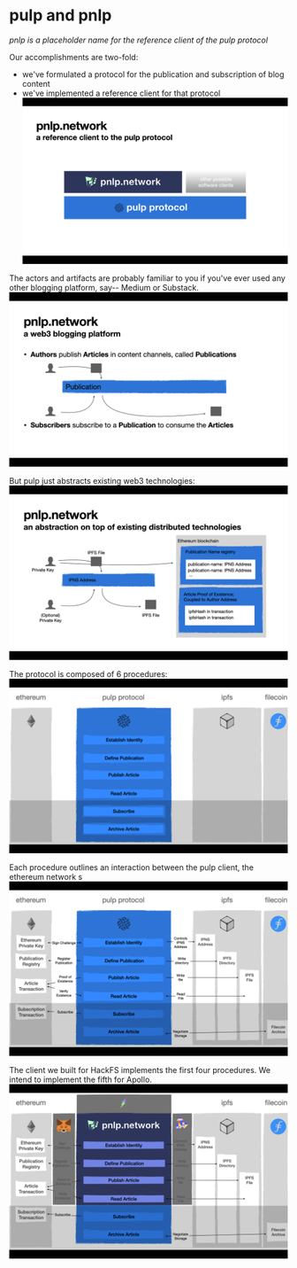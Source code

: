 # pulp and pnlp
_pnlp is a placeholder name for the reference client of the pulp protocol_

Our accomplishments are two-fold:
* we've formulated a protocol for the publication and subscription of blog content
* we've implemented a reference client for that protocol
![Reference Client](https://raw.githubusercontent.com/pulp-network/pnlp/master/about/0-reference-client.png)

The actors and artifacts are probably familiar to you if you've ever used any other blogging platform, say-- Medium or Substack.
![Web3 Blogging Platform](https://raw.githubusercontent.com/pulp-network/pnlp/master/about/1-web3-blogging-platform.png)

But pulp just abstracts existing web3 technologies:
![Distributed Technology](https://raw.githubusercontent.com/pulp-network/pnlp/master/about/2-distributed-tech.png)

The protocol is composed of 6 procedures:
![Pulp Protocol](https://raw.githubusercontent.com/pulp-network/pnlp/master/about/3-pulp-protocol.png)

Each procedure outlines an interaction between the pulp client, the ethereum network s
![Pulp Protocol Procedures](https://raw.githubusercontent.com/pulp-network/pnlp/master/about/4-pulp-protocol-procedures.png)

The client we built for HackFS implements the first four procedures. We intend to implement the fifth for Apollo.
![pnlp.network Implementation](https://raw.githubusercontent.com/pulp-network/pnlp/master/about/5-pnlp-network-implementation.png)

